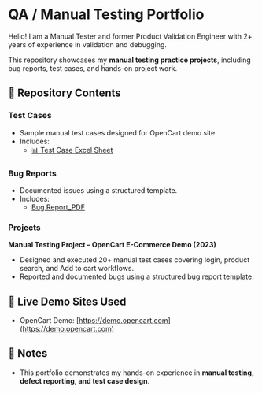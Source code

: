 # QA / Manual Testing Portfolio

Hello! I am a Manual Tester and former Product Validation Engineer with 2+ years of experience in validation and debugging.  

This repository showcases my **manual testing practice projects**, including bug reports, test cases, and hands-on project work.

## 📂 Repository Contents

### Test Cases
- Sample manual test cases designed for OpenCart demo site.
- Includes:
  - [📊 Test Case Excel Sheet](./E-commerce_project.xlsx)

### Bug Reports
- Documented issues using a structured template.
- Includes:
  - [Bug Report_PDF](./BUG_Report.pdf)

### Projects
**Manual Testing Project – OpenCart E-Commerce Demo (2023)**
- Designed and executed 20+ manual test cases covering login, product search, and Add to cart workflows.
- Reported and documented bugs using a structured bug report template.
  
## 🔗 Live Demo Sites Used
- OpenCart Demo: [https://demo.opencart.com](https://demo.opencart.com)

## 📄 Notes
- This portfolio demonstrates my hands-on experience in **manual testing, defect reporting, and test case design**.

